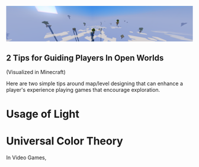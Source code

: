 <p align="center">
  <img src="BackgroundImage1919x364.png" alt="Banner" width="1919">
</p>
<h2> 2 Tips for Guiding Players In Open Worlds </h2>
<p> (Visualized in Minecraft) </p>
<p> Here are two simple tips around map/level designing that can enhance a player's experience playing games that encourage exploration. </p>

<h1> Usage of Light </h1>
<p align="center>
  <img src="Lighting840x749" width="840" height="749">
</p>

<h1> Universal Color Theory </h1>
<p> In Video Games, </p>
